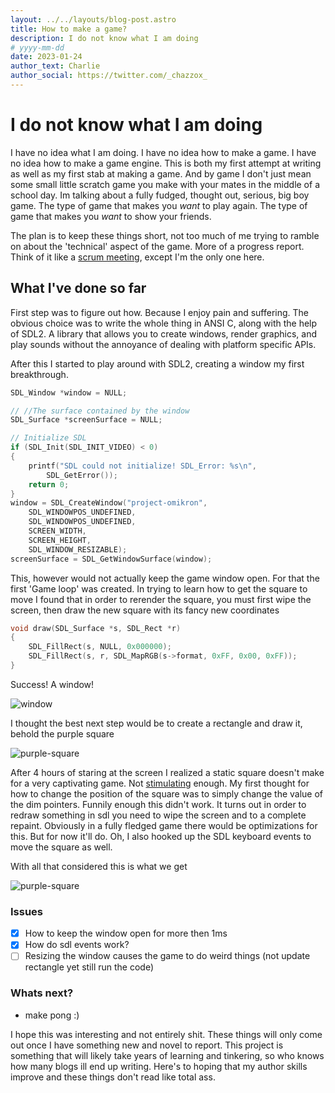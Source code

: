 ```yaml
---
layout: ../../layouts/blog-post.astro
title: How to make a game?
description: I do not know what I am doing
# yyyy-mm-dd
date: 2023-01-24
author_text: Charlie
author_social: https://twitter.com/_chazzox_
---
```


# I do not know what I am doing

I have no idea what I am doing. I have no idea how to make a game. I have no idea how
to make a game engine. This is both my first attempt at writing as well as my first
stab at making a game. And by game I don't just mean some small little scratch game
you make with your mates in the middle of a school day. Im talking about a fully
fudged, thought out, serious, big boy game. The type of game that makes you _want_ to
play again. The type of game that makes you _want_ to show your friends.

The plan is to keep these things short, not too much of me trying to ramble on about
the 'technical' aspect of the game. More of a progress report. Think of it like a
[scrum meeting](https://www.productplan.com/glossary/scrum-meeting/), except I'm the
only one here.

## What I've done so far

First step was to figure out how. Because I enjoy pain and suffering. The obvious
choice was to write the whole thing in ANSI C, along with the help of SDL2. A library
that allows you to create windows, render graphics, and play sounds without the
annoyance of dealing with platform specific APIs.

<!-- maybe a sdl2 explanation diagram -->

After this I started to play around with SDL2, creating a window my first
breakthrough.

```c
SDL_Window *window = NULL;

// //The surface contained by the window
SDL_Surface *screenSurface = NULL;

// Initialize SDL
if (SDL_Init(SDL_INIT_VIDEO) < 0)
{
    printf("SDL could not initialize! SDL_Error: %s\n",
        SDL_GetError());
    return 0;
}
window = SDL_CreateWindow("project-omikron",
    SDL_WINDOWPOS_UNDEFINED,
    SDL_WINDOWPOS_UNDEFINED,
    SCREEN_WIDTH,
    SCREEN_HEIGHT,
    SDL_WINDOW_RESIZABLE);
screenSurface = SDL_GetWindowSurface(window);
```

This, however would not actually keep the game window open. For that the first 'Game
loop' was created. In trying to learn how to get the square to move I found that in
order to rerender the square, you must first wipe the screen, then draw the new
square with its fancy new coordinates

```c
void draw(SDL_Surface *s, SDL_Rect *r)
{
    SDL_FillRect(s, NULL, 0x000000);
    SDL_FillRect(s, r, SDL_MapRGB(s->format, 0xFF, 0x00, 0xFF));
}
```

Success! A window!

![window](/blog/window.png)

I thought the best next step would be to create a rectangle and draw it, behold the
purple square

![purple-square](/blog/square.png)

After 4 hours of staring at the screen I realized a static square doesn't make for a
very captivating game. Not [stimulating](https://www.youtube.com/watch?v=d53KEMoH90o)
enough. My first thought for how to change the position of the square was to simply
change the value of the dim pointers. Funnily enough this didn't work. It turns out
in order to redraw something in sdl you need to wipe the screen and to a complete
repaint. Obviously in a fully fledged game there would be optimizations for this. But
for now it'll do. Oh, I also hooked up the SDL keyboard events to move the square as
well.

With all that considered this is what we get

![purple-square](/blog/output.gif)

### Issues

-   [x] How to keep the window open for more then 1ms
-   [x] How do sdl events work?
-   [ ] Resizing the window causes the game to do weird things (not update rectangle
        yet still run the code)

### Whats next?

-   make pong :)

I hope this was interesting and not entirely shit. These things will only come out
once I have something new and novel to report. This project is something that will
likely take years of learning and tinkering, so who knows how many blogs ill end up
writing. Here's to hoping that my author skills improve and these things don't read
like total ass.
